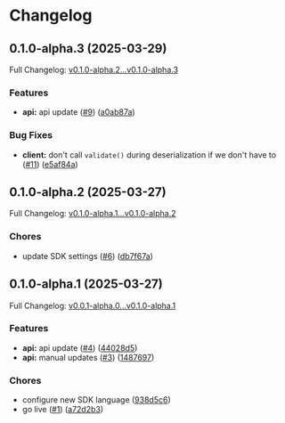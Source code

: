 # Changelog

## 0.1.0-alpha.3 (2025-03-29)

Full Changelog: [v0.1.0-alpha.2...v0.1.0-alpha.3](https://github.com/hanzoai/java-sdk/compare/v0.1.0-alpha.2...v0.1.0-alpha.3)

### Features

* **api:** api update ([#9](https://github.com/hanzoai/java-sdk/issues/9)) ([a0ab87a](https://github.com/hanzoai/java-sdk/commit/a0ab87ace8769fc2320a22cf1bd2d259ede567ae))


### Bug Fixes

* **client:** don't call `validate()` during deserialization if we don't have to ([#11](https://github.com/hanzoai/java-sdk/issues/11)) ([e5af84a](https://github.com/hanzoai/java-sdk/commit/e5af84a40d2f50556adcb9b54d088ff4482c81c7))

## 0.1.0-alpha.2 (2025-03-27)

Full Changelog: [v0.1.0-alpha.1...v0.1.0-alpha.2](https://github.com/hanzoai/java-sdk/compare/v0.1.0-alpha.1...v0.1.0-alpha.2)

### Chores

* update SDK settings ([#6](https://github.com/hanzoai/java-sdk/issues/6)) ([db7f67a](https://github.com/hanzoai/java-sdk/commit/db7f67aaab4d79b434ee3f7e1e4c51dc37cfcd1c))

## 0.1.0-alpha.1 (2025-03-27)

Full Changelog: [v0.0.1-alpha.0...v0.1.0-alpha.1](https://github.com/hanzoai/java-sdk/compare/v0.0.1-alpha.0...v0.1.0-alpha.1)

### Features

* **api:** api update ([#4](https://github.com/hanzoai/java-sdk/issues/4)) ([44028d5](https://github.com/hanzoai/java-sdk/commit/44028d59e98a3f2e32172a5c219097f6f27da433))
* **api:** manual updates ([#3](https://github.com/hanzoai/java-sdk/issues/3)) ([1487697](https://github.com/hanzoai/java-sdk/commit/1487697b105d2b01a2db415cd740168a282bf30b))


### Chores

* configure new SDK language ([938d5c6](https://github.com/hanzoai/java-sdk/commit/938d5c60845573651f83ca7095d10ae03850091e))
* go live ([#1](https://github.com/hanzoai/java-sdk/issues/1)) ([a72d2b3](https://github.com/hanzoai/java-sdk/commit/a72d2b3ffa5042d2a5ee3002090a80a9ceac6ae3))
